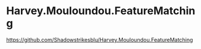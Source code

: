 # Harvey.Mouloundou.FeatureMatching

https://github.com/Shadowstrikesblu/Harvey.Mouloundou.FeatureMatching
